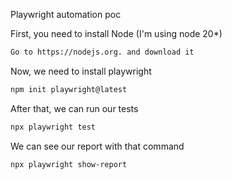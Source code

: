 Playwright automation poc


First, you need to install Node (I'm using node 20*)

```bash
Go to https://nodejs.org. and download it
```

Now, we need to install playwright

```bash
npm init playwright@latest
```

After that, we can run our tests

```bash
npx playwright test
```

We can see our report with that command

```bash
npx playwright show-report
```
